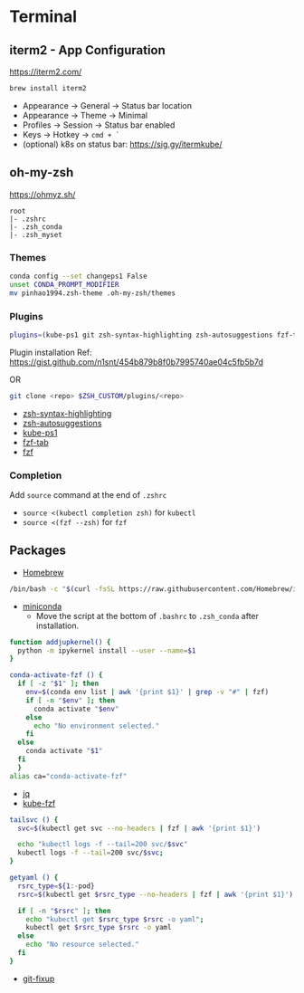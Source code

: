 # Terminal

## iterm2 - App Configuration

https://iterm2.com/

```bash
brew install iterm2
```

* Appearance &rarr; General &rarr; Status bar location
* Appearance &rarr; Theme &rarr; Minimal
* Profiles &rarr; Session &rarr; Status bar enabled
* Keys &rarr; Hotkey &rarr; `` cmd + ` ``
* (optional) k8s on status bar: https://sig.gy/itermkube/  

## oh-my-zsh

https://ohmyz.sh/

```
root
|- .zshrc
|- .zsh_conda
|- .zsh_myset
```

### Themes

```bash
conda config --set changeps1 False
unset CONDA_PROMPT_MODIFIER
mv pinhao1994.zsh-theme .oh-my-zsh/themes
```

### Plugins

```bash
plugins=(kube-ps1 git zsh-syntax-highlighting zsh-autosuggestions fzf-tab)
```

Plugin installation Ref: https://gist.github.com/n1snt/454b879b8f0b7995740ae04c5fb5b7d

OR

```bash
git clone <repo> $ZSH_CUSTOM/plugins/<repo>
```

* [zsh-syntax-highlighting](https://github.com/zsh-users/zsh-syntax-highlighting.git)
* [zsh-autosuggestions](https://github.com/zsh-users/zsh-autosuggestions)
* [kube-ps1](https://github.com/jonmosco/kube-ps1)
* [fzf-tab](https://github.com/Aloxaf/fzf-tab)
* [fzf](https://github.com/junegunn/fzf)

### Completion

Add `source` command at the end of `.zshrc`

* `source <(kubectl completion zsh)` for `kubectl`
* `source <(fzf --zsh)` for `fzf`



## Packages

* [Homebrew](https://brew.sh/)

```bash
/bin/bash -c "$(curl -fsSL https://raw.githubusercontent.com/Homebrew/install/HEAD/install.sh)"
```

* [miniconda](https://docs.conda.io/en/latest/miniconda.html)
  * Move the script at the bottom of `.bashrc` to `.zsh_conda` after installation.

```bash
function addjupkernel() {
  python -m ipykernel install --user --name=$1
}

conda-activate-fzf () {
  if [ -z "$1" ]; then
    env=$(conda env list | awk '{print $1}' | grep -v "#" | fzf)
    if [ -n "$env" ]; then
      conda activate "$env"
    else
      echo "No environment selected."
    fi
  else
    conda activate "$1"
  fi
  }
alias ca="conda-activate-fzf"
```

* [jq](https://jqlang.github.io/jq/)
* [kube-fzf](https://github.com/thecasualcoder/kube-fzf)

```bash
tailsvc () {
  svc=$(kubectl get svc --no-headers | fzf | awk '{print $1}')

  echo "kubectl logs -f --tail=200 svc/$svc"
  kubectl logs -f --tail=200 svc/$svc;
}

getyaml () {
  rsrc_type=${1:-pod}
  rsrc=$(kubectl get $rsrc_type --no-headers | fzf | awk '{print $1}')

  if [ -n "$rsrc" ]; then
    echo "kubectl get $rsrc_type $rsrc -o yaml";
    kubectl get $rsrc_type $rsrc -o yaml
  else
    echo "No resource selected."
  fi
}
```

* [git-fixup](https://jordanelver.co.uk/blog/2020/06/04/fixing-commits-with-git-commit-fixup-and-git-rebase-autosquash/)
  
